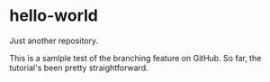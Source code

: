# hello-world
Just another repository.

This is a samlple test of the branching feature on GitHub. So far, the tutorial's been pretty straightforward. 
